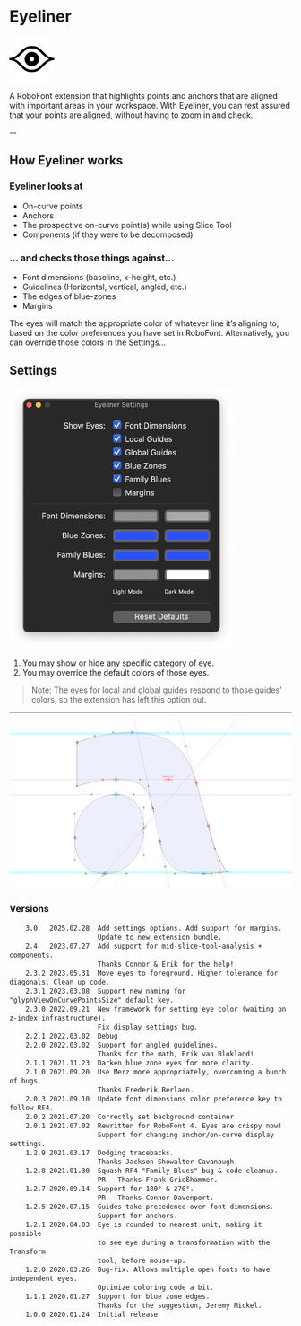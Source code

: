 # Eyeliner

<img src="./../resources/mechanic_icon.png"  width="80">

A RoboFont extension that highlights points and anchors that are aligned with important areas in your workspace. With Eyeliner, you can rest assured that your points are aligned, without having to zoom in and check.

--

## How Eyeliner works

### Eyeliner looks at
* On-curve points
* Anchors
* The prospective on-curve point(s) while using Slice Tool
* Components (if they were to be decomposed)

### ... and checks those things against...
* Font dimensions (baseline, x-height, etc.)
* Guidelines (Horizontal, vertical, angled, etc.)
* The edges of blue-zones
* Margins

The eyes will match the appropriate color of whatever line it’s aligning to, based on the color preferences you have set in RoboFont. Alternatively, you can override those colors in the Settings...

## Settings

<img src="./../resources/settings.png"  width="400">

1. You may show or hide any specific category of eye.
2. You may override the default colors of those eyes.

> Note: The eyes for local and global guides respond to those guides’ colors, so the extension has left this option out.

---

![](./../resources/demo.png)

### Versions
```
	3.0   2025.02.28  Add settings options. Add support for margins.
	                  Update to new extension bundle. 
	2.4   2023.07.27  Add support for mid-slice-tool-analysis + components. 
	                  Thanks Connor & Erik for the help!
	2.3.2 2023.05.31  Move eyes to foreground. Higher tolerance for diagonals. Clean up code. 
	2.3.1 2023.03.08  Support new naming for "glyphViewOnCurvePointsSize" default key. 
	2.3.0 2022.09.21  New framework for setting eye color (waiting on z-index infrastructure). 
	                  Fix display settings bug.
	2.2.1 2022.03.02  Debug 
	2.2.0 2022.03.02  Support for angled guidelines. 
	                  Thanks for the math, Erik van Blokland!
	2.1.1 2021.11.23  Darken blue zone eyes for more clarity. 
	2.1.0 2021.09.20  Use Merz more appropriately, overcoming a bunch of bugs.
	                  Thanks Frederik Berlaen. 
	2.0.3 2021.09.10  Update font dimensions color preference key to follow RF4.    
	2.0.2 2021.07.20  Correctly set background container.    
  	2.0.1 2021.07.02  Rewritten for RoboFont 4. Eyes are crispy now!     
	                  Support for changing anchor/on-curve display settings.       
	1.2.9 2021.03.17  Dodging tracebacks.                              
	                  Thanks Jackson Showalter-Cavanaugh.
	1.2.8 2021.01.30  Squash RF4 "Family Blues" bug & code cleanup.                              
	                  PR - Thanks Frank Grießhammer.
	1.2.7 2020.09.14  Support for 180° & 270°.                              
	                  PR - Thanks Connor Davenport.
	1.2.5 2020.07.15  Guides take precedence over font dimensions.                              
	                  Support for anchors.
	1.2.1 2020.04.03  Eye is rounded to nearest unit, making it possible 
	                  to see eye during a transformation with the Transform 
	                  tool, before mouse-up.
	1.2.0 2020.03.26  Bug-fix. Allows multiple open fonts to have independent eyes. 
	                  Optimize coloring code a bit.
	1.1.1 2020.01.27  Support for blue zone edges. 
	                  Thanks for the suggestion, Jeremy Mickel.
	1.0.0 2020.01.24  Initial release
```
